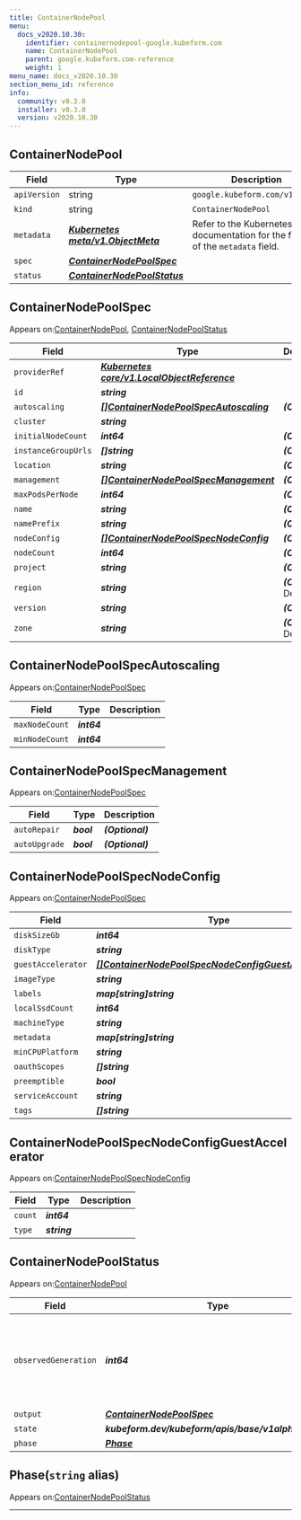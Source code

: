 ```yaml
---
title: ContainerNodePool
menu:
  docs_v2020.10.30:
    identifier: containernodepool-google.kubeform.com
    name: ContainerNodePool
    parent: google.kubeform.com-reference
    weight: 1
menu_name: docs_v2020.10.30
section_menu_id: reference
info:
  community: v0.3.0
  installer: v0.3.0
  version: v2020.10.30
---
```


## ContainerNodePool
| Field | Type | Description |
| ------ | ----- | ----------- |
| `apiVersion` | string | `google.kubeform.com/v1alpha1` |
|    `kind` | string | `ContainerNodePool` |
| `metadata` | ***[Kubernetes meta/v1.ObjectMeta](https://v1-18.docs.kubernetes.io/docs/reference/generated/kubernetes-api/v1.18/#objectmeta-v1-meta)***|Refer to the Kubernetes API documentation for the fields of the `metadata` field.|
| `spec` | ***[ContainerNodePoolSpec](#containernodepoolspec)***||
| `status` | ***[ContainerNodePoolStatus](#containernodepoolstatus)***||
## ContainerNodePoolSpec

Appears on:[ContainerNodePool](#containernodepool), [ContainerNodePoolStatus](#containernodepoolstatus)

| Field | Type | Description |
| ------ | ----- | ----------- |
| `providerRef` | ***[Kubernetes core/v1.LocalObjectReference](https://v1-18.docs.kubernetes.io/docs/reference/generated/kubernetes-api/v1.18/#localobjectreference-v1-core)***||
| `id` | ***string***||
| `autoscaling` | ***[[]ContainerNodePoolSpecAutoscaling](#containernodepoolspecautoscaling)***| ***(Optional)*** |
| `cluster` | ***string***||
| `initialNodeCount` | ***int64***| ***(Optional)*** |
| `instanceGroupUrls` | ***[]string***| ***(Optional)*** |
| `location` | ***string***| ***(Optional)*** |
| `management` | ***[[]ContainerNodePoolSpecManagement](#containernodepoolspecmanagement)***| ***(Optional)*** |
| `maxPodsPerNode` | ***int64***| ***(Optional)*** |
| `name` | ***string***| ***(Optional)*** |
| `namePrefix` | ***string***| ***(Optional)*** |
| `nodeConfig` | ***[[]ContainerNodePoolSpecNodeConfig](#containernodepoolspecnodeconfig)***| ***(Optional)*** |
| `nodeCount` | ***int64***| ***(Optional)*** |
| `project` | ***string***| ***(Optional)*** |
| `region` | ***string***| ***(Optional)*** Deprecated|
| `version` | ***string***| ***(Optional)*** |
| `zone` | ***string***| ***(Optional)*** Deprecated|
## ContainerNodePoolSpecAutoscaling

Appears on:[ContainerNodePoolSpec](#containernodepoolspec)

| Field | Type | Description |
| ------ | ----- | ----------- |
| `maxNodeCount` | ***int64***||
| `minNodeCount` | ***int64***||
## ContainerNodePoolSpecManagement

Appears on:[ContainerNodePoolSpec](#containernodepoolspec)

| Field | Type | Description |
| ------ | ----- | ----------- |
| `autoRepair` | ***bool***| ***(Optional)*** |
| `autoUpgrade` | ***bool***| ***(Optional)*** |
## ContainerNodePoolSpecNodeConfig

Appears on:[ContainerNodePoolSpec](#containernodepoolspec)

| Field | Type | Description |
| ------ | ----- | ----------- |
| `diskSizeGb` | ***int64***| ***(Optional)*** |
| `diskType` | ***string***| ***(Optional)*** |
| `guestAccelerator` | ***[[]ContainerNodePoolSpecNodeConfigGuestAccelerator](#containernodepoolspecnodeconfigguestaccelerator)***| ***(Optional)*** |
| `imageType` | ***string***| ***(Optional)*** |
| `labels` | ***map[string]string***| ***(Optional)*** |
| `localSsdCount` | ***int64***| ***(Optional)*** |
| `machineType` | ***string***| ***(Optional)*** |
| `metadata` | ***map[string]string***| ***(Optional)*** |
| `minCPUPlatform` | ***string***| ***(Optional)*** |
| `oauthScopes` | ***[]string***| ***(Optional)*** |
| `preemptible` | ***bool***| ***(Optional)*** |
| `serviceAccount` | ***string***| ***(Optional)*** |
| `tags` | ***[]string***| ***(Optional)*** |
## ContainerNodePoolSpecNodeConfigGuestAccelerator

Appears on:[ContainerNodePoolSpecNodeConfig](#containernodepoolspecnodeconfig)

| Field | Type | Description |
| ------ | ----- | ----------- |
| `count` | ***int64***||
| `type` | ***string***||
## ContainerNodePoolStatus

Appears on:[ContainerNodePool](#containernodepool)

| Field | Type | Description |
| ------ | ----- | ----------- |
| `observedGeneration` | ***int64***| ***(Optional)*** Resource generation, which is updated on mutation by the API Server.|
| `output` | ***[ContainerNodePoolSpec](#containernodepoolspec)***| ***(Optional)*** |
| `state` | ***kubeform.dev/kubeform/apis/base/v1alpha1.State***| ***(Optional)*** |
| `phase` | ***[Phase](#phase)***| ***(Optional)*** |
## Phase(`string` alias)

Appears on:[ContainerNodePoolStatus](#containernodepoolstatus)

---

